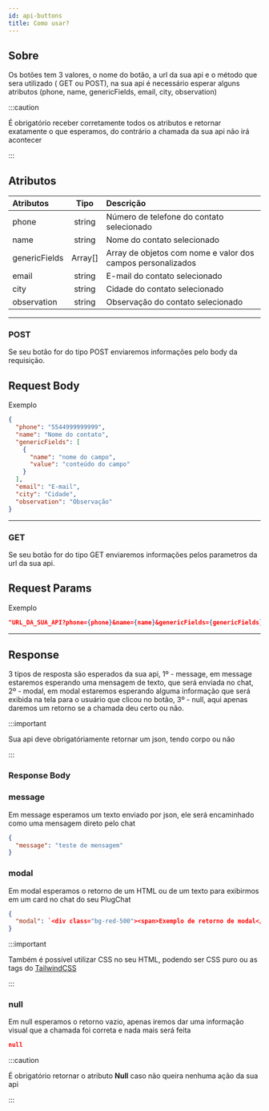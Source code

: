 ```yaml
---
id: api-buttons
title: Como usar?
---
```


## Sobre

Os botões tem 3 valores, o nome do botão, a url da sua api e o método que sera utilizado ( GET ou POST), na sua api é necessário esperar alguns atributos (phone, name, genericFields, email, city, observation)

:::caution

É obrigatório receber corretamente todos os atributos e retornar exatamente o que esperamos, do contrário a chamada da sua api não irá acontecer

:::

##

## Atributos

| Atributos | Tipo | Descrição |
| :-- | :-: | :-- |
| phone | string | Número de telefone do contato selecionado |
| name | string | Nome do contato selecionado |
| genericFields | Array[] | Array de objetos com nome e valor dos campos personalizados |
| email | string | E-mail do contato selecionado |
| city | string | Cidade do contato selecionado |
| observation | string | Observação do contato selecionado |

---

### POST

Se seu botão for do tipo POST enviaremos informações pelo body da requisição.

## Request Body

Exemplo

```json
{
  "phone": "5544999999999",
  "name": "Nome do contato",
  "genericFields": [
    {
      "name": "nome do campo",
      "value": "conteúdo do campo"
    }
  ],
  "email": "E-mail",
  "city": "Cidade",
  "observation": "Observação"
}
```

---

### GET

Se seu botão for do tipo GET enviaremos informações pelos parametros da url da sua api.

## Request Params

Exemplo

```json
"URL_DA_SUA_API?phone={phone}&name={name}&genericFields={genericFields}&email={email}&city={city}&observation={observation}"
```

---

## Response

3 tipos de resposta são esperados da sua api, 1º - message, em message estaremos esperando uma mensagem de texto, que será enviada no chat, 2º - modal, em modal estaremos esperando alguma informação que será exibida na tela para o usuário que clicou no botão, 3º - null, aqui apenas daremos um retorno se a chamada deu certo ou não.

:::important

Sua api deve obrigatóriamente retornar um json, tendo corpo ou não

:::

### Response Body

### message

Em message esperamos um texto enviado por json, ele será encaminhado como uma mensagem direto pelo chat

```json
{
  "message": "teste de mensagem"
}
```

### modal

Em modal esperamos o retorno de um HTML ou de um texto para exibirmos em um card no chat do seu PlugChat

```json
{
  "modal": `<div class="bg-red-500"><span>Exemplo de retorno de modal</span></div>`
}
```

:::important

Também é possível utilizar CSS no seu HTML, podendo ser CSS puro ou as tags do [TailwindCSS](https://tailwindcss.com/)

:::

### null

Em null esperamos o retorno vazio, apenas iremos dar uma informação visual que a chamada foi correta e nada mais será feita

```json
null
```

:::caution

É obrigatório retornar o atributo **Null** caso não queira nenhuma ação da sua api

:::
